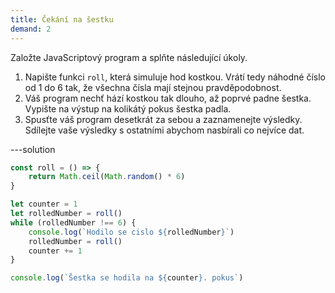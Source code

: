 ```yaml
---
title: Čekání na šestku
demand: 2
---
```


Založte JavaScriptový program a splňte následující úkoly.

1. Napište funkci `roll`, která simuluje hod kostkou. Vrátí tedy náhodné číslo od 1 do 6 tak, že všechna čísla mají stejnou pravděpodobnost.
1. Váš program nechť hází kostkou tak dlouho, až poprvé padne šestka. Vypište na výstup na kolikátý pokus šestka padla.
1. Spusťte váš program desetkrát za sebou a zaznamenejte výsledky. Sdílejte vaše výsledky s ostatními abychom nasbírali co nejvíce dat.

---solution

```js
const roll = () => {
	return Math.ceil(Math.random() * 6)
}

let counter = 1
let rolledNumber = roll()
while (rolledNumber !== 6) {
	console.log(`Hodilo se cislo ${rolledNumber}`)
	rolledNumber = roll()
	counter += 1
}

console.log(`Šestka se hodila na ${counter}. pokus`)
```
